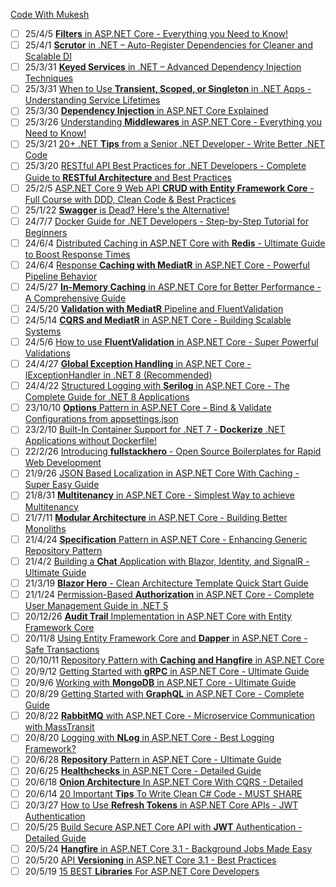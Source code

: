 [Code With Mukesh](https://codewithmukesh.com/)
- [ ] 25/4/5 [**Filters** in ASP.NET Core - Everything you Need to Know!](https://codewithmukesh.com/blog/filters-in-aspnet-core/)
- [ ] 25/4/1 [**Scrutor** in .NET – Auto-Register Dependencies for Cleaner and Scalable DI](https://codewithmukesh.com/blog/scrutor-dotnet-auto-register-dependencies/)
- [ ] 25/3/31 [**Keyed Services** in .NET – Advanced Dependency Injection Techniques](https://codewithmukesh.com/blog/keyed-services-dotnet-advanced-di/)
- [ ] 25/3/31 [When to Use **Transient, Scoped, or Singleton** in .NET Apps - Understanding Service Lifetimes](https://codewithmukesh.com/blog/when-to-use-transient-scoped-singleton-dotnet/)
- [ ] 25/3/30 [**Dependency Injection** in ASP.NET Core Explained](https://codewithmukesh.com/blog/dependency-injection-in-aspnet-core-explained/)
- [ ] 25/3/26 [Understanding **Middlewares** in ASP.NET Core - Everything you Need to Know!](https://codewithmukesh.com/blog/middlewares-in-aspnet-core/)
- [ ] 25/3/21 [20+ .NET **Tips** from a Senior .NET Developer - Write Better .NET Code](https://codewithmukesh.com/blog/20-tips-from-a-senior-dotnet-developer/)
- [ ] 25/3/20 [RESTful API Best Practices for .NET Developers - Complete Guide to **RESTful Architecture** and Best Practices](https://codewithmukesh.com/blog/restful-api-best-practices-for-dotnet-developers/)
- [ ] 25/2/5 [ASP.NET Core 9 Web API **CRUD with Entity Framework Core** - Full Course with DDD, Clean Code & Best Practices](https://codewithmukesh.com/blog/aspnet-core-webapi-crud-with-entity-framework-core-full-course/)
- [ ] 25/1/22 [**Swagger** is Dead? Here's the Alternative!](https://codewithmukesh.com/blog/dotnet-swagger-alternatives-openapi/)
- [ ] 24/7/7 [Docker Guide for .NET Developers - Step-by-Step Tutorial for Beginners](https://codewithmukesh.com/blog/docker-guide-for-dotnet-developers/)
- [ ] 24/6/4 [Distributed Caching in ASP.NET Core with **Redis** - Ultimate Guide to Boost Response Times](https://codewithmukesh.com/blog/distributed-caching-in-aspnet-core-with-redis/)
- [ ] 24/6/4 [Response **Caching with MediatR** in ASP.NET Core - Powerful Pipeline Behavior](https://codewithmukesh.com/blog/caching-with-mediatr-in-aspnet-core/)
- [ ] 24/5/27 [**In-Memory Caching** in ASP.NET Core for Better Performance - A Comprehensive Guide](https://codewithmukesh.com/blog/in-memory-caching-in-aspnet-core/)
- [ ] 24/5/20 [**Validation with MediatR** Pipeline and FluentValidation](https://codewithmukesh.com/blog/validation-with-mediatr-pipeline-behavior-and-fluentvalidation/)
- [ ] 24/5/14 [**CQRS and MediatR** in ASP.NET Core - Building Scalable Systems](https://codewithmukesh.com/blog/cqrs-and-mediatr-in-aspnet-core/)
- [ ] 24/5/6 [How to use **FluentValidation** in ASP.NET Core - Super Powerful Validations](https://codewithmukesh.com/blog/fluentvalidation-in-aspnet-core/)
- [ ] 24/4/27 [**Global Exception Handling** in ASP.NET Core - IExceptionHandler in .NET 8 (Recommended)](https://codewithmukesh.com/blog/global-exception-handling-in-aspnet-core/)
- [ ] 24/4/22 [Structured Logging with **Serilog** in ASP.NET Core - The Complete Guide for .NET 8 Applications](https://codewithmukesh.com/blog/structured-logging-with-serilog-in-aspnet-core/)
- [ ] 23/10/10 [**Options** Pattern in ASP.NET Core – Bind & Validate Configurations from appsettings.json](https://codewithmukesh.com/blog/options-pattern-in-aspnet-core/)
- [ ] 23/2/10 [Built-In Container Support for .NET 7 - **Dockerize** .NET Applications without Dockerfile!](https://codewithmukesh.com/blog/built-in-container-support-for-dotnet-7/)
- [ ] 22/2/26 [Introducing **fullstackhero** - Open Source Boilerplates for Rapid Web Development](https://codewithmukesh.com/blog/introducing-fullstackhero/)
- [ ] 21/9/26 [JSON Based Localization in ASP.NET Core With Caching - Super Easy Guide](https://codewithmukesh.com/blog/json-based-localization-in-aspnet-core/)
- [ ] 21/8/31 [**Multitenancy** in ASP.NET Core - Simplest Way to achieve Multitenancy](https://codewithmukesh.com/blog/multitenancy-in-aspnet-core/)
- [ ] 21/7/11 [**Modular Architecture** in ASP.NET Core - Building Better Monoliths](https://codewithmukesh.com/blog/modular-architecture-in-aspnet-core/)
- [ ] 21/4/24 [**Specification** Pattern in ASP.NET Core - Enhancing Generic Repository Pattern](https://codewithmukesh.com/blog/specification-pattern-in-aspnet-core/)
- [ ] 21/4/2 [Building a **Chat** Application with Blazor, Identity, and SignalR - Ultimate Guide](https://codewithmukesh.com/blog/realtime-chat-application-with-blazor/)
- [ ] 21/3/19 [**Blazor Hero** - Clean Architecture Template Quick Start Guide](https://codewithmukesh.com/blog/blazor-hero-quick-start-guide/)
- [ ] 21/1/24 [Permission-Based **Authorization** in ASP.NET Core - Complete User Management Guide in .NET 5](https://codewithmukesh.com/blog/permission-based-authorization-in-aspnet-core/)
- [ ] 20/12/26 [**Audit Trail** Implementation in ASP.NET Core with Entity Framework Core](https://codewithmukesh.com/blog/audit-trail-implementation-in-aspnet-core/)
- [ ] 20/11/8 [Using Entity Framework Core and **Dapper** in ASP.NET Core - Safe Transactions](https://codewithmukesh.com/blog/using-entity-framework-core-and-dapper/)
- [ ] 20/10/11 [Repository Pattern with **Caching and Hangfire** in ASP.NET Core](https://codewithmukesh.com/blog/repository-pattern-caching-hangfire-aspnet-core/)
- [ ] 20/9/12 [Getting Started with **gRPC** in ASP.NET Core - Ultimate Guide](https://codewithmukesh.com/blog/grpc-in-aspnet-core-getting-started/)
- [ ] 20/9/6 [Working with **MongoDB** in ASP.NET Core - Ultimate Guide](https://codewithmukesh.com/blog/mongodb-in-aspnet-core/)
- [ ] 20/8/29 [Getting Started with **GraphQL** in ASP.NET Core - Complete Guide](https://codewithmukesh.com/blog/graphql-in-aspnet-core/)
- [ ] 20/8/22 [**RabbitMQ** with ASP.NET Core - Microservice Communication with MassTransit](https://codewithmukesh.com/blog/rabbitmq-with-aspnet-core-microservice/)
- [ ] 20/8/20 [Logging with **NLog** in ASP.NET Core - Best Logging Framework?](https://codewithmukesh.com/blog/logging-with-nlog-in-aspnet-core/)
- [ ] 20/6/28 [**Repository** Pattern in ASP.NET Core - Ultimate Guide](https://codewithmukesh.com/blog/repository-pattern-in-aspnet-core/)
- [ ] 20/6/25 [**Healthchecks** in ASP.NET Core - Detailed Guide](https://codewithmukesh.com/blog/healthchecks-in-aspnet-core-explained/)
- [ ] 20/6/18 [**Onion Architecture** In ASP.NET Core With CQRS - Detailed](https://codewithmukesh.com/blog/onion-architecture-in-aspnet-core/)
- [ ] 20/6/14 [20 Important **Tips** To Write Clean C# Code - MUST SHARE](https://codewithmukesh.com/blog/write-clean-csharp-code/)
- [ ] 20/3/27 [How to Use **Refresh Tokens** in ASP.NET Core APIs - JWT Authentication](https://codewithmukesh.com/blog/refresh-tokens-in-aspnet-core/)
- [ ] 20/5/25 [Build Secure ASP.NET Core API with **JWT** Authentication - Detailed Guide](https://codewithmukesh.com/blog/aspnet-core-api-with-jwt-authentication/)
- [ ] 20/5/24 [**Hangfire** in ASP.NET Core 3.1 - Background Jobs Made Easy](https://codewithmukesh.com/blog/hangfire-in-aspnet-core-3-1/)
- [ ] 20/5/20 [API **Versioning** in ASP.NET Core 3.1 - Best Practices](https://codewithmukesh.com/blog/api-versioning-in-aspnet-core-3-1/)
- [ ] 20/5/19 [15 BEST **Libraries** For ASP.NET Core Developers](https://codewithmukesh.com/blog/best-libraries-for-aspnet-core/)